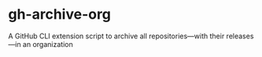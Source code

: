 # gh-archive-org
A GitHub CLI extension script to archive all repositories—with their releases—in an organization
